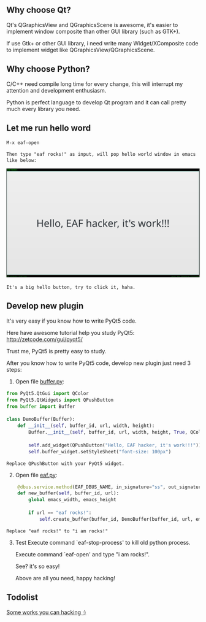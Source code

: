 ## Why choose Qt?
Qt's QGraphicsView and QGraphicsScene is awesome, it's easier to implement window composite than other GUI library (such as GTK+).

If use Gtk+ or other GUI library, i need write many Widget/XComposite code to implement widget like QGraphicsView/QGraphicsScene.

## Why choose Python?
C/C++ need compile long time for every change, this will interrupt my attention and development enthusiasm.

Python is perfect language to develop Qt program and it can call pretty much every library you need.

## Let me run hello word
```
M-x eaf-open
```

    Then type "eaf rocks!" as input, will pop hello world window in emacs like below:

![img](./screenshot/hello_world.png)

    It's a big hello button, try to click it, haha.

## Develop new plugin
It's very easy if you know how to write PyQt5 code.

Here have awesome tutorial help you study PyQt5: http://zetcode.com/gui/pyqt5/

Trust me, PyQt5 is pretty easy to study.

After you know how to write PyQt5 code, develop new plugin just need 3 steps:

1. Open file [buffer.py](app/demo/buffer.py):
```Python
from PyQt5.QtGui import QColor
from PyQt5.QtWidgets import QPushButton
from buffer import Buffer

class DemoBuffer(Buffer):
    def __init__(self, buffer_id, url, width, height):
        Buffer.__init__(self, buffer_id, url, width, height, True, QColor(0, 0, 0, 255))

        self.add_widget(QPushButton("Hello, EAF hacker, it's work!!!"))
        self.buffer_widget.setStyleSheet("font-size: 100px")
```

    Replace QPushButton with your PyQt5 widget.

2. Open file [eaf.py](core/eaf.py):
```Python
    @dbus.service.method(EAF_DBUS_NAME, in_signature="ss", out_signature="s")
    def new_buffer(self, buffer_id, url):
        global emacs_width, emacs_height

        if url == "eaf rocks!":
            self.create_buffer(buffer_id, DemoBuffer(buffer_id, url, emacs_width, emacs_height))
```

    Replace "eaf rocks!" to "i am rocks!"

3. Test
    Execute command `eaf-stop-process' to kill old python process.

    Execute command `eaf-open' and type "i am rocks!".

    See? it's so easy!

    Above are all you need, happy hacking!

## Todolist
[Some works you can hacking ;)](TODOLIST.md)

